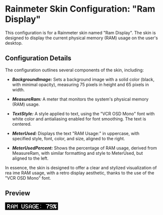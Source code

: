 # Rainmeter Skin Configuration: "Ram Display"
This configuration is for a Rainmeter skin named "Ram Display". The skin is designed to display the current physical memory (RAM) usage on the user's desktop.

## Configuration Details
The configuration outlines several components of the skin, including:

- **_BackgroundImage:_** Sets a background image with a solid color (black, with minimal opacity), measuring 75 pixels in height and 65 pixels in width.
  
- **_MeasureRam:_** A meter that monitors the system's physical memory (RAM) usage.

- **_TextStyle:_** A style applied to text, using the "VCR OSD Mono" font with white color and antialiasing enabled for font smoothing. The text is centered.

- **_MeterUsed:_** Displays the text "RAM Usage:" in uppercase, with specified style, font, color, and size, aligned to the right.

- **_MeterUsedPercent:_** Shows the percentage of RAM usage, derived from MeasureRam, with similar formatting and style to MeterUsed, but aligned to the left.

In essence, the skin is designed to offer a clear and stylized visualization of rea
ime RAM usage, with a retro display aesthetic, thanks to the use of the "VCR OSD Mono" font.

## Preview
![Ram Display Preview](../img/Ram.png)